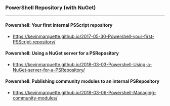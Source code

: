 ### PowerShell Repository (with NuGet)
---
#### Powershell: Your first internal PSScript repository
- https://kevinmarquette.github.io/2017-05-30-Powershell-your-first-PSScript-repository/

#### Powershell: Using a NuGet server for a PSRepository
- https://kevinmarquette.github.io/2018-03-03-Powershell-Using-a-NuGet-server-for-a-PSRepository/

#### Powershell: Publishing community modules to an internal PSRepository
- https://kevinmarquette.github.io/2018-03-06-Powershell-Managing-community-modules/
